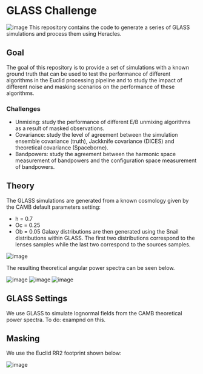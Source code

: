 # GLASS Challenge
![image](https://github.com/user-attachments/assets/9681004a-76a8-42d5-b5d9-987fb0496d25)
This repository contains the code to generate a series of GLASS simulations and process them using Heracles. 

## Goal

The goal of this repository is to provide a set of simulations with a known ground truth that can be used to test the performance of different algorithms in the Euclid processing pipeline and to study the impact of different noise and masking scenarios on the performance of these algorithms.

### Challenges

- Unmixing: study the performance of different E/B unmixing algorithms as a result of masked observations.
- Covariance: study the level of agreement between the simulation ensemble covariance (truth), Jackknife covariance (DICES) and theoretical covariance (Spaceborne).
- Bandpowers: study the agreement between the harmonic space measurement of bandpowers and the configuration space measurement of bandpowers. 

## Theory

The GLASS simulations are generated from a known cosmology given by the CAMB default parameters setting:
- h = 0.7
- Oc = 0.25
- Ob = 0.05
Galaxy distributions are then generated using the Snail distributions within GLASS.
The first two distributions correspond to the lenses samples while the last two correspond to the sources samples.

![image](https://github.com/user-attachments/assets/41541ede-6c0c-49d8-86ab-d079fbce5886)

The resulting theoretical angular power spectra can be seen below.

![image](https://github.com/user-attachments/assets/fbf8ca5d-5789-4692-910f-caf079ca014d)
![image](https://github.com/user-attachments/assets/53e58a99-1480-4cf1-b6cb-07597f9bf4ca)
![image](https://github.com/user-attachments/assets/42488821-3a4e-4825-acc3-946aa9800ca5)

## GLASS Settings

We use GLASS to simulate lognormal fields from the CAMB theoretical power spectra. 
To do: exampnd on this.


## Masking

We use the Euclid RR2 footprint shown below:

![image](https://github.com/user-attachments/assets/b8a1bf3d-4bd7-4aa9-af7c-c6cb296ce66c)

